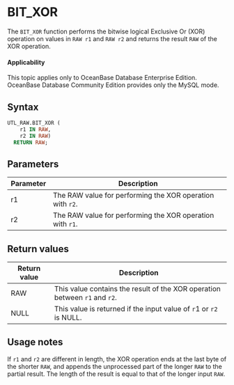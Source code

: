 # BIT_XOR

The `BIT_XOR` function performs the bitwise logical Exclusive Or (XOR) operation on values in `RAW r1` and `RAW r2` and returns the result `RAW` of the XOR operation.

<main id="notice" >
    <h4>Applicability</h4>
    <p>This topic applies only to OceanBase Database Enterprise Edition. OceanBase Database Community Edition provides only the MySQL mode. </p>
  </main>

## Syntax

```sql
UTL_RAW.BIT_XOR (
    r1 IN RAW,
    r2 IN RAW)
  RETURN RAW;
```



## Parameters

| **Parameter** | **Description** |
|--------|-------------------------|
| r1 | The RAW value for performing the XOR operation with `r2`.  |
| r2 | The RAW value for performing the XOR operation with `r1`.  |



## Return values

| **Return value** | **Description** |
|---------|--------------------------|
| RAW | This value contains the result of the XOR operation between `r1` and `r2`.  |
| NULL | This value is returned if the input value of `r`1 or `r2` is NULL.  |



## Usage notes

If `r1` and `r2` are different in length, the XOR operation ends at the last byte of the shorter `RAW`, and appends the unprocessed part of the longer `RAW` to the partial result. The length of the result is equal to that of the longer input `RAW`.
